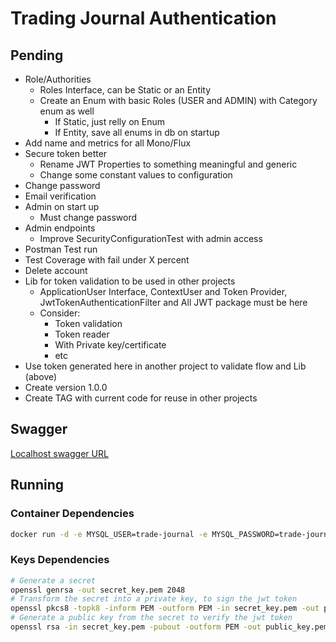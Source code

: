 # Trading Journal Authentication

## Pending

* Role/Authorities
  * Roles Interface, can be Static or an Entity
  * Create an Enum with basic Roles (USER and ADMIN) with Category enum as well
    * If Static, just relly on Enum
    * If Entity, save all enums in db on startup
* Add name and metrics for all Mono/Flux
* Secure token better
  * Rename JWT Properties to something meaningful and generic 
  * Change some constant values to configuration
* Change password
* Email verification
* Admin on start up
  * Must change password
* Admin endpoints
  * Improve SecurityConfigurationTest with admin access
* Postman Test run
* Test Coverage with fail under X percent
* Delete account
* Lib for token validation to be used in other projects
  * ApplicationUser Interface, ContextUser and Token Provider, JwtTokenAuthenticationFilter and All JWT package must be here
  * Consider:
    * Token validation
    * Token reader
    * With Private key/certificate
    * etc
* Use token generated here in another project to validate flow and Lib (above)
* Create version 1.0.0
* Create TAG with current code for reuse in other projects

## Swagger

[Localhost swagger URL](http://localhost:8080/swagger-ui/index.html)

## Running

### Container Dependencies

```bash
docker run -d -e MYSQL_USER=trade-journal -e MYSQL_PASSWORD=trade-journal -e MYSQL_ROOT_PASSWORD=root -e MYSQL_DATABASE=trade-journal -p 3306:3306 mysql:latest
```

### Keys Dependencies

```bash
# Generate a secret
openssl genrsa -out secret_key.pem 2048
# Transform the secret into a private key, to sign the jwt token
openssl pkcs8 -topk8 -inform PEM -outform PEM -in secret_key.pem -out private_key.pem -nocrypt
# Generate a public key from the secret to verify the jwt token
openssl rsa -in secret_key.pem -pubout -outform PEM -out public_key.pem
```
